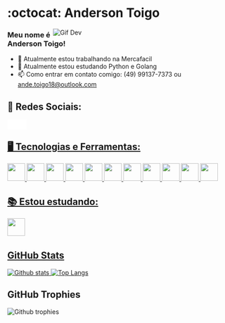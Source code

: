 # :octocat: Anderson Toigo

<img src="https://c.tenor.com/f-nICqWLnrQAAAAC/programmer-cycle.gif" min-width="400px" max-width="400px" width="400px" align="right" alt="Gif Dev">

### Meu nome é Anderson Toigo!
- 🔭 Atualmente estou trabalhando na Mercafacil</br>
- 🌱 Atualmente estou estudando Python e Golang</br>
- 📫 Como entrar em contato comigo: (49) 99137-7373 ou ande.toigo18@outlook.com</br>


## 📱 Redes Sociais:
<a href="https://www.instagram.com/anderson_toigo" target="_blank"><img align="left" alt="Instagram" width="22px" src="https://github.com/Aakarsh-B/trying-repos/blob/master/insta.svg" />
<a href="https://www.linkedin.com/in/anderson-toigo-291919184" target="_blank"><img align="left" alt="LinkedIn" width="22px" src="https://github.com/Aakarsh-B/trying-repos/blob/master/linkedin.svg" />
  
</br>

  

## 🖥️ Tecnologias e Ferramentas:
<code><img src="https://cdn.jsdelivr.net/gh/devicons/devicon/icons/django/django-plain.svg" width="40" height="40" /></code>
<code><img src="https://cdn.jsdelivr.net/gh/devicons/devicon/icons/git/git-original-wordmark.svg" width="40" height="40" /></code>
<code><img src="https://cdn.jsdelivr.net/gh/devicons/devicon/icons/html5/html5-original-wordmark.svg" width="40" height="40" /></code>
<code><img src="https://cdn.jsdelivr.net/gh/devicons/devicon/icons/javascript/javascript-plain.svg" width="40" height="40" /></code>
<code><img src="https://cdn.jsdelivr.net/gh/devicons/devicon/icons/postgresql/postgresql-original-wordmark.svg" width="40" height="40" /></code>
<code><img src="https://cdn.jsdelivr.net/gh/devicons/devicon/icons/python/python-original-wordmark.svg" width="40" height="40" /></code>
<code><img src="https://cdn.jsdelivr.net/gh/devicons/devicon/icons/unrealengine/unrealengine-original-wordmark.svg" width="40" height="40" /></code>
<code><img src="https://cdn.jsdelivr.net/gh/devicons/devicon/icons/vscode/vscode-original-wordmark.svg" width="40" height="40" /></code>
<code><img src="https://cdn.jsdelivr.net/gh/devicons/devicon/icons/bootstrap/bootstrap-plain-wordmark.svg" width="40" height="40" /></code>
<code><img src="https://cdn.jsdelivr.net/gh/devicons/devicon/icons/css3/css3-original-wordmark.svg" width="40" height="40" /></code>
<code><img src="https://cdn.jsdelivr.net/gh/devicons/devicon/icons/photoshop/photoshop-line.svg" width="40" height="40" /></code>



## 📚 Estou estudando:
<code><img src="https://cdn.jsdelivr.net/gh/devicons/devicon/icons/python/python-original-wordmark.svg" width="40" height="40" /></code>



## GitHub Stats
![Github stats](https://github-readme-stats.vercel.app/api?username=AndersonToigo&hide=issues&theme=gruvbox&show_icons=true&hide_border=false&count_private=true&include_all_commits=true&line_height=24.5)
[![Top Langs](https://github-readme-stats.vercel.app/api/top-langs/?username=AndersonToigo&layout=compact&theme=gruvbox&langs_count=6&count_private=true)](https://github.com/AndersonToigo/AndersonToigo)


  
## GitHub Trophies
![Github trophies](https://github-profile-trophy.vercel.app/?username=AndersonToigo&theme=dracula)

